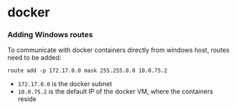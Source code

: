 # docker

### Adding Windows routes

To communicate with docker containers directly from windows host, routes need to be added:

`route add -p 172.17.0.0 mask 255.255.0.0 10.0.75.2`

* `172.17.0.0` is the docker subnet
* `10.0.75.2` is the default IP of the docker VM, where the containers reside 
